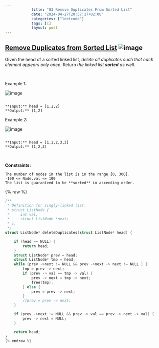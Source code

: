 ```yaml
---
            title: "83 Remove Duplicates From Sorted List"
            date: "2024-04-27T20:57:17+02:00"
            categories: ["leetcode"]
            tags: [c]
            layout: post
---
```

            
## [Remove Duplicates from Sorted List](https://leetcode.com/problems/remove-duplicates-from-sorted-list) ![image](https://img.shields.io/badge/Difficulty-Easy-brightgreen)

Given the head of a sorted linked list, *delete all duplicates such that each element appears only once*. Return *the linked list **sorted** as well*.

 

Example 1:

![image](https://assets.leetcode.com/uploads/2021/01/04/list1.jpg)
```

**Input:** head = [1,1,2]
**Output:** [1,2]

```

Example 2:

![image](https://assets.leetcode.com/uploads/2021/01/04/list2.jpg)
```

**Input:** head = [1,1,2,3,3]
**Output:** [1,2,3]

```

 

**Constraints:**

	The number of nodes in the list is in the range [0, 300].
	-100 <= Node.val <= 100
	The list is guaranteed to be **sorted** in ascending order.

{% raw %}
```c
/**
 * Definition for singly-linked list.
 * struct ListNode {
 *     int val;
 *     struct ListNode *next;
 * };
 */
struct ListNode* deleteDuplicates(struct ListNode* head) {

    if (head == NULL) {
        return head; 
    }
    struct ListNode* prev = head;
    struct ListNode* tmp = head;
    while (prev ->next != NULL && prev ->next -> next != NULL ) {
        tmp = prev -> next;
        if (prev -> val == tmp -> val) {
            prev -> next = tmp -> next;
            free(tmp);
        } else {
            prev = prev -> next;
        }
        //prev = prev -> next;
    }

    if (prev ->next != NULL && prev -> val == prev -> next -> val) {
        prev -> next = NULL;
    }

    return head;
}
{% endraw %}
